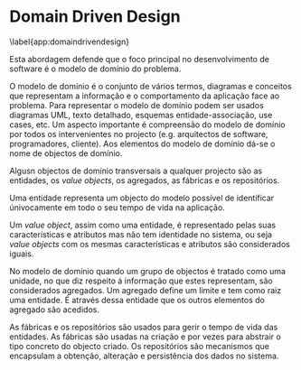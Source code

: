 Domain Driven Design
=

\label{app:domaindrivendesign}

Esta abordagem defende que o foco principal no desenvolvimento de software é o modelo de domínio do problema.

O modelo de domínio é o conjunto de vários termos, diagramas e conceitos que representam a informação e o comportamento da aplicação face ao problema.
Para representar o modelo de domínio podem ser usados diagramas UML, texto detalhado, esquemas entidade-associação, use cases, etc.
Um aspecto importante é compreensão do modelo de domínio por todos os intervenientes no projecto (e.g. arquitectos de software, programadores, cliente).
Aos elementos do modelo de domínio dá-se o nome de objectos de domínio.

Algusn objectos de domínio transversais a qualquer projecto são as entidades, os *value objects*, os agregados, as fábricas e os repositórios.

 Uma entidade representa um objecto do modelo possível de identificar únivocamente em todo o seu tempo de vida na aplicação.

Um *value object*, assim como uma entidade, é representado pelas suas características e atributos mas não tem identidade no sistema, ou seja *value objects* com os mesmas características e atributos são considerados iguais.

No modelo de domínio quando um grupo de objectos é tratado como uma unidade, no que diz respeito á informação que estes representam, são considerados agregados. Um agregado define um limite e tem como raiz uma entidade. É através dessa entidade que os outros elementos do agregado são acedidos.

As fábricas e os repositórios são usados para gerir o tempo de vida das entidades. As fábricas são usadas na criação e por vezes para abstrair o tipo concreto do objecto criado. Os repositórios são mecanismos que encapsulam a obtenção, alteração e persistência dos dados no sistema.